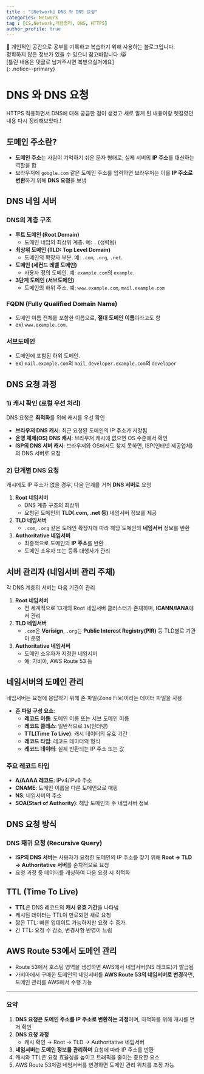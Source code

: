 ```yaml
---
title : "[Network] DNS 와 DNS 요청"
categories: Network
tag : [CS,Network,개념정리, DNS, HTTPS]
author_profile: true
---
```


📌 개인적인 공간으로 공부를 기록하고 복습하기 위해 사용하는 블로그입니다. <br>
정확하지 않은 정보가 있을 수 있으니 참고바랍니다 :😸 <br>
[틀린 내용은 댓글로 남겨주시면 복받으실거에요]  
{: .notice--primary}

# **DNS 와 DNS 요청**
HTTPS 적용하면서 DNS에 대해 궁금한 점이 생겼고 새로 알게 된 내용이랑 헷갈렸던 내용 다시 정리해보았다.!


## **도메인 주소란?**

- **도메인 주소**는 사람이 기억하기 쉬운 문자 형태로, 실제 서버의 **IP 주소**를 대신하는 역할을 함
- 브라우저에 `google.com` 같은 도메인 주소를 입력하면 브라우저는 이를 **IP 주소로 변환**하기 위해 **DNS 요청**을 보냄

## DNS 네임 서버

### DNS의 계층 구조

- **루트 도메인 (Root Domain)**
    - 도메인 네임의 최상위 계층. 예: `.` (생략됨)
- **최상위 도메인 (TLD: Top Level Domain)**
    - 도메인의 확장자 부분. 예: `.com`, `.org`, `.net`.
- **도메인 (세컨드 레벨 도메인)**
    - 사용자 정의 도메인. 예: `example.com`의 `example`.
- **3단계 도메인 (서브도메인)**
    - 도메인의 하위 주소. 예: `www.example.com`, `mail.example.com`

### **FQDN (Fully Qualified Domain Name)**

- 도메인 이름 전체를 포함한 이름으로, **절대 도메인 이름**이라고도 함
- ex) `www.example.com.`

### **서브도메인**

- 도메인에 포함된 하위 도메인.
- ex) `mail.example.com`의 `mail`, `developer.example.com`의 `developer`

## **DNS 요청 과정**

### **1) 캐시 확인 (로컬 우선 처리)**

DNS 요청은 **최적화**를 위해 캐시를 우선 확인

- **브라우저 DNS 캐시**: 최근 요청된 도메인의 IP 주소가 저장됨
- **운영 체제(OS) DNS 캐시**: 브라우저 캐시에 없으면 OS 수준에서 확인
- **ISP의 DNS 서버 캐시**: 브라우저와 OS에서도 찾지 못하면, ISP(인터넷 제공업체)의 DNS 서버로 요청

### **2) 단계별 DNS 요청**

캐시에도 IP 주소가 없을 경우, 다음 단계를 거쳐 **DNS 서버**로 요청

1. **Root 네임서버**
    - DNS 계층 구조의 최상위
    - 요청된 도메인의 **TLD(.com, .net 등)** 네임서버 정보를 제공
2. **TLD 네임서버**
    - `.com`, `.org` 같은 도메인 확장자에 따라 해당 도메인의 **네임서버** 정보를 반환
3. **Authoritative 네임서버**
    - 최종적으로 도메인의 **IP 주소**를 반환
    - 도메인 소유자 또는 등록 대행사가 관리

## **서버 관리자 (네임서버 관리 주체)**

각 DNS 계층의 서버는 다음 기관이 관리

1. **Root 네임서버**
    - 전 세계적으로 13개의 Root 네임서버 클러스터가 존재하며, **ICANN/IANA**에서 관리
2. **TLD 네임서버**
    - `.com`은 **Verisign**, `.org`는 **Public Interest Registry(PIR)** 등 TLD별로 기관이 운영
3. **Authoritative 네임서버**
    - 도메인 소유자가 지정한 네임서버
    - 예: 가비아, AWS Route 53 등

## **네임서버의 도메인 관리**

네임서버는 요청에 응답하기 위해 존 파일(Zone File)이라는 데이터 파일을 사용

- **존 파일 구성 요소**:
    - **레코드 이름**: 도메인 이름 또는 서브 도메인 이름
    - **레코드 클래스**: 일반적으로 `IN`(인터넷)
    - **TTL(Time To Live)**: 캐시 데이터의 유효 기간
    - **레코드 타입**: 레코드 데이터의 형식
    - **레코드 데이터**: 실제 반환되는 IP 주소 또는 값

### **주요 레코드 타입**

- **A/AAAA 레코드**: IPv4/IPv6 주소
- **CNAME**: 도메인 이름을 다른 도메인으로 매핑
- **NS**: 네임서버의 주소
- **SOA(Start of Authority)**: 해당 도메인의 주 네임서버 정보

## **DNS 요청 방식**

### **DNS 재귀 요청 (Recursive Query)**

- **ISP의 DNS 서버**는 사용자가 요청한 도메인의 IP 주소를 찾기 위해 **Root → TLD → Authoritative 서버**를 순차적으로 요청
- 요청 과정 중 데이터를 캐싱하여 다음 요청 시 최적화

## **TTL (Time To Live)**

- **TTL**은 DNS 레코드의 **캐시 유효 기간**을 나타냄
- 캐시된 데이터는 TTL이 만료되면 새로 요청
- 짧은 TTL: 빠른 업데이트 가능하지만 요청 수 증가.
- 긴 TTL: 요청 수 감소, 변경사항 반영이 느림

## **AWS Route 53에서 도메인 관리**

- Route 53에서 호스팅 영역을 생성하면 AWS에서 네임서버(NS 레코드)가 발급됨
- 가비아에서 구매한 도메인의 네임서버를 **AWS Route 53의 네임서버로 변경**하면, 도메인 관리를 AWS에서 수행 가능

---

### **요약**

1. **DNS 요청은 도메인 주소를 IP 주소로 변환하는 과정**이며, 최적화를 위해 캐시를 먼저 확인
2. **DNS 요청 과정**
    - 캐시 확인 → Root → TLD → Authoritative 네임서버
3. **네임서버는 도메인 정보를 관리하며** 요청에 따라 IP 주소를 반환
4. 캐시와 TTL은 요청 효율성을 높이고 트래픽을 줄이는 중요한 요소
5. AWS Route 53처럼 네임서버를 변경하면 도메인 관리 위치를 조정 가능


<br><br>
<br><br>
